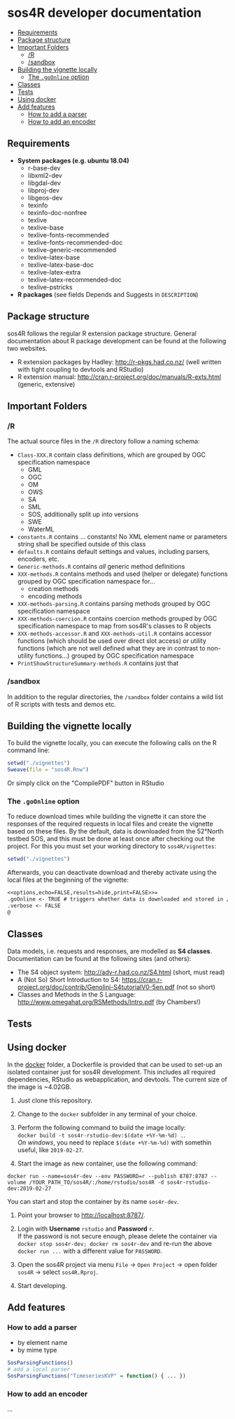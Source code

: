 # sos4R developer documentation
<!-- TOC START min:2 max:4 link:true update:true -->
- [Requirements](#requirements)
- [Package structure](#package-structure)
- [Important Folders](#important-folders)
  - [/R](#r)
  - [/sandbox](#sandbox)
- [Building the vignette locally](#building-the-vignette-locally)
  - [The ``.goOnline`` option](#the-goonline-option)
- [Classes](#classes)
- [Tests](#tests)
- [Using docker](#using-docker)
- [Add features](#add-features)
  - [How to add a parser](#how-to-add-a-parser)
  - [How to add an encoder](#how-to-add-an-encoder)

<!-- TOC END -->


## Requirements

* **System packages (e.g. ubuntu 18.04)**
    * r-base-dev
    * libxml2-dev
    * libgdal-dev
    * libproj-dev
    * libgeos-dev
    * texinfo
    * texinfo-doc-nonfree
    * texlive
    * texlive-base
    * texlive-fonts-recommended
    * texlive-fonts-recommended-doc
    * texlive-generic-recommended
    * texlive-latex-base
    * texlive-latex-base-doc
    * texlive-latex-extra
    * texlive-latex-recommended-doc
    * texlive-pstricks
* **R packages** (see fields Depends and Suggests in `DESCRIPTION`)


## Package structure

sos4R follows the regular R extension package structure. General documentation about R package development can be found at the following two websites.

* R extension packages by Hadley: http://r-pkgs.had.co.nz/ (well written with tight coupling to devtools and RStudio)
* R extension manual: http://cran.r-project.org/doc/manuals/R-exts.html (generic, extensive)

## Important Folders

### /R

The actual source files in the ``/R`` directory follow a naming schema:

* ``Class-XXX.R`` contain class definitions, which are grouped by OGC specification namespace
  * GML
  * OGC
  * OM
  * OWS
  * SA
  * SML
  * SOS, additionally split up into versions
  * SWE
  * WaterML
* ``constants.R`` contains ... constants! No XML element name or parameters string shall be specified outside of this class
* ``defaults.R`` contains default settings and values, including parsers, encoders, etc.
* ``Generic-methods.R`` contains _all_ generic method definitions
* ``XXX-methods.R`` contains methods and used (helper or delegate) functions grouped by OGC specification namespace for...
  * creation methods
  * encoding methods
* ``XXX-methods-parsing.R`` contains parsing methods grouped by OGC specification namespace
* ``XXX-methods-coercion.R`` contains coercion methods grouped by OGC specification namespace to map from sos4R's classes to R objects
* ``XXX-methods-accessor.R`` and ``XXX-methods-util.R`` contains accessor functions (which should be used over direct slot access) or utility functions (which are not well defined what they are in contrast to non-utility functions...) grouped by OGC specification namespace
* ``PrintShowStructureSummary-methods.R`` contains just that


### /sandbox

In addition to the regular directories, the ``/sandbox`` folder contains a wild list of R scripts with tests and demos etc.

## Building the vignette locally

To build the vignette locally, you can execute the following calls on the R command line:

```r
setwd("./vignettes")
Sweave(file = "sos4R.Rnw")
```

Or simply click on the "CompilePDF" button in RStudio

### The ``.goOnline`` option

To reduce download times while building the vignette it can store the responses of the required requests in local files and create the vignette based on these files. By the default, data is downloaded from the 52°North testbed SOS, and this must be done at least once after checking out the project. For this you must set your working directory to ``sos4R/vignettes``:

```r
setwd("./vignettes")
```

Afterwards, you can deactivate download and thereby activate using the local files at the beginning of the vignette:

```tex
<<options,echo=FALSE,results=hide,print=FALSE>>=
.goOnline <- TRUE # triggers whether data is downloaded and stored in /vignettes folder
.verbose <- FALSE
@

```

## Classes

Data models, i.e. requests and responses, are modelled as **S4 classes**. Documentation can be found at the following sites (and others):

* The S4 object system: http://adv-r.had.co.nz/S4.html (short, must read)
* A (Not So) Short Introduction to S4: https://cran.r-project.org/doc/contrib/Genolini-S4tutorialV0-5en.pdf (not so short)
* Classes and Methods in the S Language: http://www.omegahat.org/RSMethods/Intro.pdf (by Chambers!)

## Tests


## Using docker

In the [docker](docker/) folder, a Dockerfile is provided that can be used to
set-up an isolated container just for sos4R development. This includes all
required dependencies, RStudio as webapplication, and devtools. The current
size of the image is ~4.02GB.

1. Just clone this repository.

1. Change to the `docker` subfolder in any terminal of your choice.

1. Perform the following command to build the image locally:<br />
   `docker build -t sos4r-rstudio-dev:$(date +%Y-%m-%d) .`.<br />
   *On windows*, you need to replace `$(date +%Y-%m-%d)` with somethin useful,
   like `2019-02-27`.

1. Start the image as new container, use the following command:
```
docker run --name=sos4r-dev --env PASSWORD=r --publish 8787:8787 --volume /YOUR_PATH_TO/sos4R/:/home/rstudio/sos4R -d sos4r-rstudio-dev:2019-02-27
```
You can start and stop the container by its name `sos4r-dev`.

1. Point your browser to [http://localhost:8787/](http://localhost:8787/).

1. Login with **Username** `rstudio` and **Password** `r`.<br />
   If the password is not secure enough, please delete the container
  via `docker stop sos4r-dev; docker rm sos4r-dev` and re-run the
  above `docker run ...` with a different value for `PASSWORD`.

1. Open the sos4R project via menu `File` &rarr; `Open Project` &rarr; open folder `sos4R` &rarr; select `sos4R.Rproj`.

1. Start developing.


## Add features

### How to add a parser

* by element name
* by mime type

```r
SosParsingFunctions()
# add a local parser
SosParsingFunctions("TimeseriesKVP" = function() { ... })
```

### How to add an encoder

...
